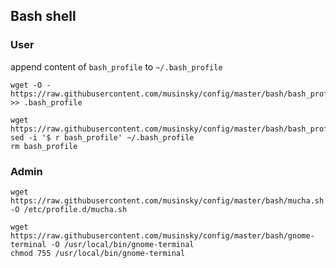Bash shell
----------

### User
append content of ``bash_profile`` to ``~/.bash_profile``
```
wget -O - https://raw.githubusercontent.com/musinsky/config/master/bash/bash_profile >> .bash_profile
```

```
wget https://raw.githubusercontent.com/musinsky/config/master/bash/bash_profile
sed -i '$ r bash_profile' ~/.bash_profile
rm bash_profile
```

### Admin
```
wget https://raw.githubusercontent.com/musinsky/config/master/bash/mucha.sh -O /etc/profile.d/mucha.sh
```

```
wget https://raw.githubusercontent.com/musinsky/config/master/bash/gnome-terminal -O /usr/local/bin/gnome-terminal
chmod 755 /usr/local/bin/gnome-terminal
```
